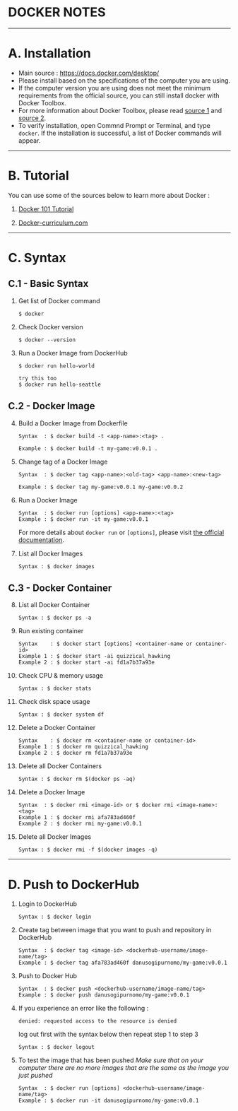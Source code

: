 # DOCKER NOTES

---
# A. Installation
- Main source : https://docs.docker.com/desktop/
- Please install based on the specifications of the computer you are using.
- If the computer version you are using does not meet the minimum requirements from the official source, you can still install docker with Docker Toolbox. 
- For more information about Docker Toolbox, please read [source 1](https://www.upwork.com/resources/docker-toolbox) and [source 2](https://nickjanetakis.com/blog/should-you-use-the-docker-toolbox-or-docker-for-mac-windows).
- To verify installation, open Commnd Prompt or Terminal, and type `docker`. If the installation is successful, a list of Docker commands will appear.

---
# B. Tutorial
You can use some of the sources below to learn more about Docker :
1. [Docker 101 Tutorial](https://www.docker.com/101-tutorial/)
   
2. [Docker-curriculum.com](https://docker-curriculum.com/)

---
# C. Syntax
## C.1 - Basic Syntax
1. Get list of Docker command
   ```
   $ docker
   ```

2. Check Docker version
   ```
   $ docker --version
   ```

3. Run a Docker Image from DockerHub
   ```
   $ docker run hello-world
   
   try this too
   $ docker run hello-seattle
   ```

## C.2 - Docker Image
4. Build a Docker Image from Dockerfile
   ```
   Syntax  : $ docker build -t <app-name>:<tag> .
   
   Example : $ docker build -t my-game:v0.0.1 .
   ```

5. Change tag of a Docker Image
   ```
   Syntax  : $ docker tag <app-name>:<old-tag> <app-name>:<new-tag>

   Example : $ docker tag my-game:v0.0.1 my-game:v0.0.2
   ```

6. Run a Docker Image
   ```
   Syntax  : $ docker run [options] <app-name>:<tag>
   Example : $ docker run -it my-game:v0.0.1
   ```
   For more details about `docker run` or `[options]`, please visit [the official documentation](https://docs.docker.com/engine/reference/run/).

7. List all Docker Images
   ```
   Syntax : $ docker images
   ```

## C.3 - Docker Container


8. List all Docker Container
   ```
   Syntax : $ docker ps -a
   ```

9. Run existing container
   ```
   Syntax    : $ docker start [options] <container-name or container-id>
   Example 1 : $ docker start -ai quizzical_hawking
   Example 2 : $ docker start -ai fd1a7b37a93e
   ```

10. Check CPU & memory usage
    ```
    Syntax : $ docker stats
    ```

11. Check disk space usage
    ```
    Syntax : $ docker system df
    ```

12. Delete a Docker Container
    ```
    Syntax    : $ docker rm <container-name or container-id>
    Example 1 : $ docker rm quizzical_hawking
    Example 2 : $ docker rm fd1a7b37a93e
    ```

13. Delete all Docker Containers
    ```
    Syntax : $ docker rm $(docker ps -aq)
    ```

14. Delete a Docker Image
    ```
    Syntax  : $ docker rmi <image-id> or $ docker rmi <image-name>:<tag>
    Example 1 : $ docker rmi afa783ad460f
    Example 2 : $ docker rmi my-game:v0.0.1
    ```

15. Delete all Docker Images
    ```
    Syntax : $ docker rmi -f $(docker images -q)
    ```
---
# D. Push to DockerHub
1. Login to DockerHub
   ```
   Syntax : $ docker login
   ```

2. Create tag between image that you want to push and repository in DockerHub
   ```
   Syntax  : $ docker tag <image-id> <dockerhub-username/image-name/tag>
   Example : $ docker tag afa783ad460f danusogipurnomo/my-game:v0.0.1
   ```
   
3. Push to Docker Hub
   ```
   Syntax  : $ docker push <dockerhub-username/image-name/tag>
   Example : $ docker push danusogipurnomo/my-game:v0.0.1
   ```

4. If you experience an error like the following :
   ```
   denied: requested access to the resource is denied
   ```
   
   log out first with the syntax below then repeat step 1 to step 3
   ```
   Syntax : $ docker logout
   ```

5. To test the image that has been pushed
   *Make sure that on your computer there are no more images that are the same as the image you just pushed*
   ```
   Syntax  : $ docker run [options] <dockerhub-username/image-name/tag>
   Example : $ docker run -it danusogipurnomo/my-game:v0.0.1
   ```